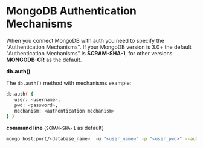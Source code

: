 # MongoDB Authentication Mechanisms
When you connect MongoDB with auth you need to specify the "Authentication Mechanisms". If your MongoDB version 
is 3.0+ the default "Authentication Mechanisms" is **SCRAM-SHA-1**, for other versions **MONGODB-CR** as the default.

**db.auth()**

The `db.auth()` method with mechanisms example:
```bash
db.auth( {
   user: <username>,
   pwd: <password>,
   mechanism: <authentication mechanism>
} )
```

**command line** (`SCRAM-SHA-1` as default)

```bash
mongo host:port/<database_name>  -u "<user_name>" -p "<user_pwd>" --authenticationDatabase "<auth_db>" --authenticationMechanism "SCRAM-SHA-1"
```